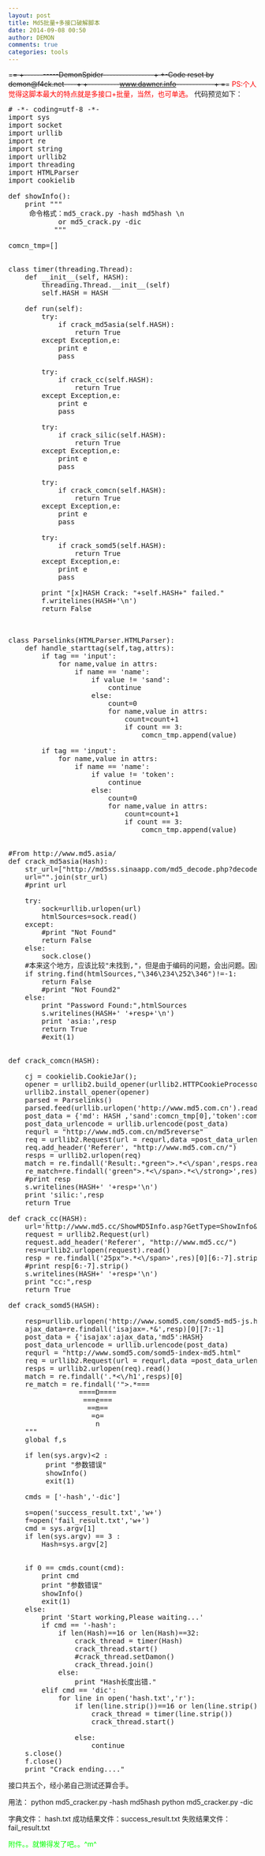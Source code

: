 ```yaml
---
layout: post
title: Md5批量+多接口破解脚本
date: 2014-09-08 00:50
author: DEMON
comments: true
categories: tools
---
```

=~~~~~~~~~~~~~~~~~~~~~~=
+-----------DemonSpider----------------+
+-Code reset by demon@f4ck.net----+
+----------<a title="www.dawner.info" href="http://www.dawner.info" target="_blank">www.dawner.info</a>------------+
=~~~~~~~~~~~~~~~~~~~~~~=
<span style="color: #ff0000;">PS:个人觉得这脚本最大的特点就是多接口+批量，当然，也可单选。</span>
代码预览如下：
<pre lang="python">
# -*- coding=utf-8 -*-
import sys
import socket
import urllib
import re
import string
import urllib2
import threading
import HTMLParser
import cookielib

def showInfo():
    print """
     命令格式：md5_crack.py -hash md5hash \n
			or md5_crack.py -dic
           """

comcn_tmp=[]


class timer(threading.Thread): 
    def __init__(self, HASH):  
        threading.Thread.__init__(self)  
        self.HASH = HASH    
   
    def run(self):  
        try:
            if crack_md5asia(self.HASH):
                return True
        except Exception,e:
            print e
            pass
        
        try:
            if crack_cc(self.HASH):
                return True
        except Exception,e:
            print e
            pass
        
        try:
            if crack_silic(self.HASH):
                return True
        except Exception,e:
            print e
            pass
        
        try:
            if crack_comcn(self.HASH):
                return True
        except Exception,e:
            print e
            pass

        try:
            if crack_somd5(self.HASH):
                return True
        except Exception,e:
            print e
            pass
        
        print "[x]HASH Crack: "+self.HASH+" failed."
        f.writelines(HASH+'\n')
        return False 
              


class Parselinks(HTMLParser.HTMLParser):
    def handle_starttag(self,tag,attrs):
        if tag == 'input':
            for name,value in attrs:
                if name == 'name':
                    if value != 'sand':
                        continue
                    else:
                        count=0
                        for name,value in attrs:
                            count=count+1
                            if count == 3: 
                                comcn_tmp.append(value)

        if tag == 'input':
            for name,value in attrs:
                if name == 'name':
                    if value != 'token':
                        continue
                    else:
                        count=0
                        for name,value in attrs:
                            count=count+1
                            if count == 3: 
                                comcn_tmp.append(value)


#From http://www.md5.asia/
def crack_md5asia(Hash):   
    str_url=["http://md5ss.sinaapp.com/md5_decode.php?decoder=1&timeout=10&hash=",Hash]
    url="".join(str_url)
    #print url
            
    try:
        sock=urllib.urlopen(url)
        htmlSources=sock.read()
    except:
        #print "Not Found"
        return False
    else:
        sock.close()
    #本来这个地方，应该比较"未找到,"，但是由于编码的问题，会出问题。因此，改为16进制了。
    if string.find(htmlSources,"\346\234\252\346")!=-1:
        return False
        #print "Not Found2"
    else:
        print "Password Found:",htmlSources
        s.writelines(HASH+' '+resp+'\n')
        print 'asia:',resp
        return True
        #exit(1)


def crack_comcn(HASH):

    cj = cookielib.CookieJar();
    opener = urllib2.build_opener(urllib2.HTTPCookieProcessor(cj))
    urllib2.install_opener(opener)
    parsed = Parselinks()
    parsed.feed(urllib.urlopen('http://www.md5.com.cn').read())
    post_data = {'md': HASH ,'sand':comcn_tmp[0],'token':comcn_tmp[1],'submit':'MD5+Crack'}
    post_data_urlencode = urllib.urlencode(post_data)
    requrl = "http://www.md5.com.cn/md5reverse"
    req = urllib2.Request(url = requrl,data =post_data_urlencode)
    req.add_header('Referer', "http://www.md5.com.cn/")
    resps = urllib2.urlopen(req)
    match = re.findall('Result:.*green">.*<\/span',resps.read())
    re_match=re.findall('green">.*<\/span><div',match[0])[0][7:-11]
    #print re_match[0][7:-11]
    s.writelines(HASH+' '+re_match+'\n')
    print 'comcn:',re_match
    return True



def crack_silic(HASH):
    post_data = {'isajax':'1' ,'md5':HASH}
    post_data_urlencode = urllib.urlencode(post_data)
    requrl = "http://cracker.blackbap.org/?do=search&language=en"
    req = urllib2.Request(url = requrl,data =post_data_urlencode)
    res_data = urllib2.urlopen(req)
    res = res_data.read()
    #print res
    resp = re.findall('Password <strong>.*<\/strong>',res)[0][17:-9]
    #print resp
    s.writelines(HASH+' '+resp+'\n')
    print 'silic:',resp
    return True

def crack_cc(HASH):
    url='http://www.md5.cc/ShowMD5Info.asp?GetType=ShowInfo&no-cache=0.4669540437658686&md5_str='+HASH+'&_='
    request = urllib2.Request(url)
    request.add_header('Referer', "http://www.md5.cc/")
    res=urllib2.urlopen(request).read()
    resp = re.findall('25px">.*<\/span>',res)[0][6:-7].strip()
    #print resp[6:-7].strip()
    s.writelines(HASH+' '+resp+'\n')
    print "cc:",resp
    return True

def crack_somd5(HASH):

    resp=urllib.urlopen('http://www.somd5.com/somd5-md5-js.html').read()
    ajax_data=re.findall('isajax=.*&',resp)[0][7:-1]
    post_data = {'isajax':ajax_data,'md5':HASH}
    post_data_urlencode = urllib.urlencode(post_data)
    requrl = "http://www.somd5.com/somd5-index-md5.html"
    req = urllib2.Request(url = requrl,data =post_data_urlencode)
    resps = urllib2.urlopen(req).read()
    match = re.findall('<h1.*line;">.*<\/h1',resps)[0]
    re_match = re.findall('">.*</',match)[0][2:-2]
    s.writelines(HASH+' '+resp+'\n')
    print "somd5",resp
    return True


if '__main__' == __name__:         

#这个简单脚本借用了一哥们儿的框架，虽然改动不少，按理确实应该留下原先那个兄弟版权的。。
#可是我在论坛搜了半天都没搜到。。完全遗忘了原版在哪儿找的有木有！！
#要是这兄弟看到了可以跟小弟联系，不嫌弃的话我加上~	

    print """
     =~~~~~~~~~~~~~~~~~~~~~~~~~~~~~~~~~=
     +-----------DemonSpider-----------+
     +--------Md5-Cracker--V1.0--------+
     +----------www.dawner.info--------+
     +--md5_crack.py for single or dic-+
     ===================================
                    = =
                   == ==
                ===<-|->===
                 ====D====
                  ===e===
                   ==m==
                    =o=
                     n
    """
    global f,s

    if len(sys.argv)<2 :
         print "参数错误"
         showInfo()
         exit(1)
     
    cmds = ['-hash','-dic']
     
    s=open('success_result.txt','w+')
    f=open('fail_result.txt','w+')
    cmd = sys.argv[1]
    if len(sys.argv) == 3 :
        Hash=sys.argv[2]
         
		 
    if 0 == cmds.count(cmd):  
        print cmd
        print "参数错误"
        showInfo()
        exit(1)
    else:
        print 'Start working,Please waiting...'
        if cmd == '-hash':
            if len(Hash)==16 or len(Hash)==32:
                crack_thread = timer(Hash)
                crack_thread.start()
                #crack_thread.setDamon()
                crack_thread.join()
            else:
                print "Hash长度出错."
        elif cmd == 'dic':
            for line in open('hash.txt','r'):
                if len(line.strip())==16 or len(line.strip())==32:
                    crack_thread = timer(line.strip())
                    crack_thread.start()

                else:
                    continue
    s.close()
    f.close()
    print "Crack ending...."
</pre>
接口共五个，经小弟自己测试还算合手。

用法：
python md5_cracker.py -hash md5hash
python md5_cracker.py -dic

字典文件：
hash.txt
成功结果文件：success_result.txt
失败结果文件：fail_result.txt

<span style="color: #00ff00;">附件。。就懒得发了吧。。^m^</span>
